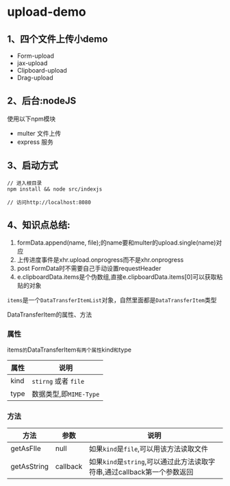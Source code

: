 # upload-demo

## 1、四个文件上传小demo

- Form-upload
- jax-upload
- Clipboard-upload
- Drag-upload

## 2、后台:nodeJS

使用以下npm模块

- multer 文件上传
- express 服务

## 3、启动方式

```shell
// 进入根目录
npm install && node src/indexjs

// 访问http://localhost:8080
```

## 4、知识点总结:

1. formData.append(name, file);的name要和multer的upload.single(name)对应
2. 上传进度事件是xhr.upload.onprogress而不是xhr.onprogress
3. post FormData时不需要自己手动设置requestHeader
4. e.clipboardData.items是个伪数组,直接e.clipboardData.items[0]可以获取粘贴的对象

`items`是一个`DataTransferItemList`对象，自然里面都是`DataTransferItem`类型

DataTransferItem的属性、方法

### 属性

items`的`DataTransferItem`有两个属性`kind`和`type

| 属性 | 说明                   |
| ---- | ---------------------- |
| kind | `stirng` 或者 `file`   |
| type | 数据类型,即`MIME-Type` |

### 方法

| 方法        | 参数     | 说明                                                         |
| ----------- | -------- | ------------------------------------------------------------ |
| getAsFIle   | null     | 如果`kind`是`file`,可以用该方法读取文件                      |
| getAsString | callback | 如果`kind`是`string`,可以通过此方法读取字符串,通过callback第一个参数返回 |